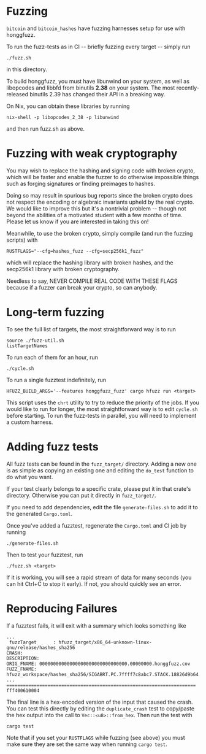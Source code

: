 # Fuzzing

`bitcoin` and `bitcoin_hashes` have fuzzing harnesses setup for use with
honggfuzz.

To run the fuzz-tests as in CI -- briefly fuzzing every target -- simply
run

    ./fuzz.sh

in this directory.

To build honggfuzz, you must have libunwind on your system, as well as
libopcodes and libbfd from binutils **2.38** on your system. The most
recently-released binutils 2.39 has changed their API in a breaking way.

On Nix, you can obtain these libraries by running

    nix-shell -p libopcodes_2_38 -p libunwind

and then run fuzz.sh as above.

# Fuzzing with weak cryptography

You may wish to replace the hashing and signing code with broken crypto,
which will be faster and enable the fuzzer to do otherwise impossible
things such as forging signatures or finding preimages to hashes.

Doing so may result in spurious bug reports since the broken crypto does
not respect the encoding or algebraic invariants upheld by the real crypto. We
would like to improve this but it's a nontrivial problem -- though not
beyond the abilities of a motivated student with a few months of time.
Please let us know if you are interested in taking this on!

Meanwhile, to use the broken crypto, simply compile (and run the fuzzing
scripts) with

    RUSTFLAGS="--cfg=hashes_fuzz --cfg=secp256k1_fuzz"

which will replace the hashing library with broken hashes, and the
secp256k1 library with broken cryptography.

Needless to say, NEVER COMPILE REAL CODE WITH THESE FLAGS because if a
fuzzer can break your crypto, so can anybody.

# Long-term fuzzing

To see the full list of targets, the most straightforward way is to run

    source ./fuzz-util.sh
    listTargetNames

To run each of them for an hour, run

    ./cycle.sh

To run a single fuzztest indefinitely, run

    HFUZZ_BUILD_ARGS='--features honggfuzz_fuzz' cargo hfuzz run <target>

This script uses the `chrt` utility to try to reduce the priority of the
jobs. If you would like to run for longer, the most straightforward way
is to edit `cycle.sh` before starting. To run the fuzz-tests in parallel,
you will need to implement a custom harness.

# Adding fuzz tests

All fuzz tests can be found in the `fuzz_target/` directory. Adding a new
one is as simple as copying an existing one and editing the `do_test`
function to do what you want.

If your test clearly belongs to a specific crate, please put it in that
crate's directory. Otherwise you can put it directly in `fuzz_target/`.

If you need to add dependencies, edit the file `generate-files.sh` to add
it to the generated `Cargo.toml`.

Once you've added a fuzztest, regenerate the `Cargo.toml` and CI job by
running

    ./generate-files.sh

Then to test your fuzztest, run

    ./fuzz.sh <target>

If it is working, you will see a rapid stream of data for many seconds
(you can hit Ctrl+C to stop it early). If not, you should quickly see
an error.

# Reproducing Failures

If a fuzztest fails, it will exit with a summary which looks something like

```
...
 fuzzTarget      : hfuzz_target/x86_64-unknown-linux-gnu/release/hashes_sha256 
CRASH:
DESCRIPTION: 
ORIG_FNAME: 00000000000000000000000000000000.00000000.honggfuzz.cov
FUZZ_FNAME: hfuzz_workspace/hashes_sha256/SIGABRT.PC.7ffff7c8abc7.STACK.18826d9b64.CODE.-6.ADDR.0.INSTR.mov____%eax,%ebp.fuzz
...
=====================================================================
fff400610004
```

The final line is a hex-encoded version of the input that caused the crash. You
can test this directly by editing the `duplicate_crash` test to copy/paste the
hex output into the call to `Vec::<u8>::from_hex`. Then run the test with

    cargo test

Note that if you set your `RUSTFLAGS` while fuzzing (see above) you must make
sure they are set the same way when running `cargo test`.

